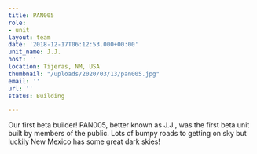 ```yaml
---
title: PAN005
role:
- unit
layout: team
date: '2018-12-17T06:12:53.000+00:00'
unit_name: J.J.
host: ''
location: Tijeras, NM, USA
thumbnail: "/uploads/2020/03/13/pan005.jpg"
email: ''
url: ''
status: Building

---
```

Our first beta builder! PAN005, better known as J.J., was the first beta unit built by members of the public. Lots of bumpy roads to getting on sky but luckily New Mexico has some great dark skies!